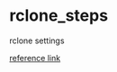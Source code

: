 # rclone_steps
rclone settings

[reference link](https://www.jamescoyle.net/how-to/3116-rclone-systemd-startup-mount-script)
